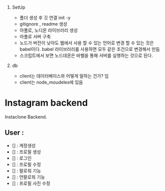 1. SetUp

   - 폴더 생성 후 깃 연결 init -y
   - gitignore , readme 생성
   - 아폴로, 노디몬 라이브러리 생성
   - 아폴로 서버 구축
   - 노드가 버전이 낮아도 웹에서 사용 할 수 있는 언어로 변경 할 수 있는 것은 babel이다. babel 라이브러리를 사용하면 모두 같은 조건으로 변경해서 만듬
   - 스크립트에서 보면 노드데몬은 바벨을 통해 서버를 실행하는 것으로 된다.

2. db
   - client는 데이터베이스와 어떻게 말하는 건가? 임
   - client는 node_moudeles에 있음

# Instagram backend

Instaclone Backend.

## User :

- [] : 계정생성
- [] : 프로필 생성
- [] : 로그인
- [] : 프로필 수정
- [] : 팔로워 기능
- [] : 언팔로워 기능
- [] : 프로필 사진 수정
